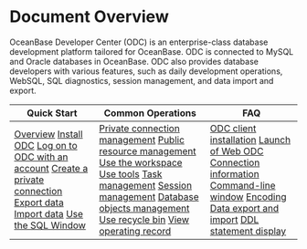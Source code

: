 Document Overview 
======================================

OceanBase Developer Center (ODC) is an enterprise-class database development platform tailored for OceanBase. ODC is connected to MySQL and Oracle databases in OceanBase. ODC also provides database developers with various features, such as daily development operations, WebSQL, SQL diagnostics, session management, and data import and export.


|                                                                                                                                                                                                                                                                            Quick Start                                                                                                                                                                                                                                                                             |                                                                                                                                                                                                                                                                                                                                                                        Common Operations                                                                                                                                                                                                                                                                                                                                                                         |                                                                                                                                                                                                                                                                                                              FAQ                                                                                                                                                                                                                                                                                                              |
|--------------------------------------------------------------------------------------------------------------------------------------------------------------------------------------------------------------------------------------------------------------------------------------------------------------------------------------------------------------------------------------------------------------------------------------------------------------------------------------------------------------------------------------------------------------------|------------------------------------------------------------------------------------------------------------------------------------------------------------------------------------------------------------------------------------------------------------------------------------------------------------------------------------------------------------------------------------------------------------------------------------------------------------------------------------------------------------------------------------------------------------------------------------------------------------------------------------------------------------------------------------------------------------------------------------------------------------------|-------------------------------------------------------------------------------------------------------------------------------------------------------------------------------------------------------------------------------------------------------------------------------------------------------------------------------------------------------------------------------------------------------------------------------------------------------------------------------------------------------------------------------------------------------------------------------------------------------------------------------|
| [Overview](4.quickstart/1.quickstart-overview.md) [Install ODC](7.client-odc-user-guide/1.client-odc-install-odc.md) [Log on to ODC with an account](6.web-odc-user-guide/1.log-on-to-odc/1.log-on-to-odc-account.md) [Create a private connection](6.web-odc-user-guide/3.web-odc-connect-database/1.web-odc-create-private-connection.md) [Export data](5.tutorials/3.tutorials-export.md) [Import data](5.tutorials/4.tutorials-import.md) [Use the SQL Window](7.client-odc-user-guide/4.client-odc-use-workspace/2.client-odc-sql-window.md) | [Private connection management](6.web-odc-user-guide/3.web-odc-connect-database/2.web-odc-manage-connections.md) [Public resource management](6.web-odc-user-guide/4.web-odc-public-resource-management/3.web-odc-public-resource-permission/1.web-odc-manage-public-connection.md) [Use the workspace](7.client-odc-user-guide/4.client-odc-use-workspace/1.client-odc-use-workspace-overview.md) [Use tools](7.client-odc-user-guide/5.client-odc-use-tools/1.client-odc-data-export-and-import/1.client-odc-data-export-and-import-overview.md) [Task management](7.client-odc-user-guide/8.client-odc-task-management/1.client-odc-task-management-overview.md) [Session management](7.client-odc-user-guide/9.client-odc-session-management.md) [Database objects management](7.client-odc-user-guide/10.client-odc-database-objects/1.client-odc-table-objects/1.client-odc-database-objects-overview.md) [Use recycle bin](7.client-odc-user-guide/6.client-odc-recycle-bin.md) [View operating record](7.client-odc-user-guide/7.view-operation-records.md) | [ODC client installation](../en-US/10.faq.md) [Launch of Web ODC](../en-US/10.faq.md) [Connection information](../en-US/10.faq.md) [Command-line window](../en-US/10.faq.md) [Encoding](../en-US/10.faq.md) [Data export and import](../en-US/10.faq.md) [DDL statement display](../en-US/10.faq.md) |


